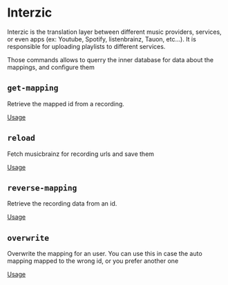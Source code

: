 # Interzic

Interzic is the translation layer between different music providers, services, or even apps (ex: Youtube, Spotify, listenbrainz, Tauon, etc...).
It is responsible for uploading playlists to different services.

Those commands allows to querry the inner database for data about the mappings, and configure them

## `get-mapping`

Retrieve the mapped id from a recording.

[Usage](../CommandLineHelp.md#alistral-interzic-get-mapping)

## `reload`

Fetch musicbrainz for recording urls and save them

[Usage](../CommandLineHelp.md#alistral-interzic-reload)

## `reverse-mapping`

Retrieve the recording data from an id.

[Usage](../CommandLineHelp.md#alistral-interzic-reverse-mapping)

## `overwrite`

Overwrite the mapping for an user. You can use this in case the auto mapping mapped to the wrong id, or you prefer another one

[Usage](../CommandLineHelp.md#alistral-interzic-overwrite)

